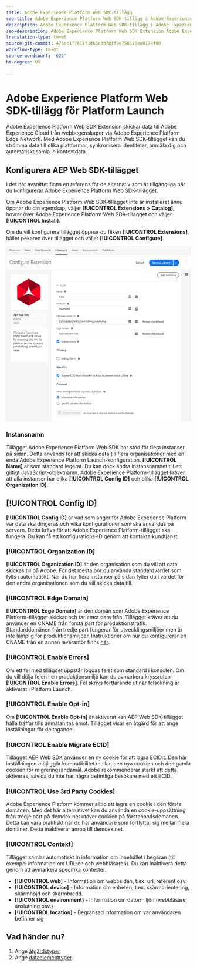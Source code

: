 ```yaml
---
title: Adobe Experience Platform Web SDK-tillägg
seo-title: Adobe Experience Platform Web SDK-tillägg i Adobe Experience Platform Launch
description: Adobe Experience Platform Web SDK-tillägg i Adobe Experience Platform Launch
seo-description: Adobe Experience Platform Web SDK Extension Adobe Experience Platform Launch
translation-type: tm+mt
source-git-commit: 473cc1f7617f1d65cdb70ff0e758178ea0174f00
workflow-type: tm+mt
source-wordcount: '622'
ht-degree: 0%

---
```



# Adobe Experience Platform Web SDK-tillägg för Platform Launch

Adobe Experience Platform Web SDK Extension skickar data till Adobe Experience Cloud från webbegenskaper via Adobe Experience Platform Edge Network. Med Adobe Experience Platform Web SDK-tillägget kan du strömma data till olika plattformar, synkronisera identiteter, anmäla dig och automatiskt samla in kontextdata.

## Konfigurera AEP Web SDK-tillägget

I det här avsnittet finns en referens för de alternativ som är tillgängliga när du konfigurerar Adobe Experience Platform Web SDK-tillägget.

Om Adobe Experience Platform Web SDK-tillägget inte är installerat ännu öppnar du din egenskap, väljer **[!UICONTROL Extensions > Catalog]**, hovrar över Adobe Experience Platform Web SDK-tillägget och väljer **[!UICONTROL Install]**.

Om du vill konfigurera tillägget öppnar du fliken **[!UICONTROL Extensions]**, håller pekaren över tillägget och väljer **[!UICONTROL Configure]**.

![](./assets/ext-aep-config.png)

### Instansnamn

Tillägget Adobe Experience Platform Web SDK har stöd för flera instanser på sidan. Detta används för att skicka data till flera organisationer med en enda Adobe Experience Platform Launch-konfiguration. **[!UICONTROL Name]** är som standard legerat. Du kan dock ändra instansnamnet till ett giltigt JavaScript-objektnamn. Adobe Experience Platform-tillägget kräver att alla instanser har olika **[!UICONTROL Config ID]** och olika **[!UICONTROL Organization ID]**.

## **[!UICONTROL Config ID]**

**[!UICONTROL Config ID]** är vad som anger för Adobe Experience Platform var data ska dirigeras och vilka konfigurationer som ska användas på servern. Detta krävs för att Adobe Experience Platform-tillägget ska fungera. Du kan få ett konfigurations-ID genom att kontakta kundtjänst.


### **[!UICONTROL Organization ID]**

**[!UICONTROL Organization ID]** är den organisation som du vill att data skickas till på Adobe. För det mesta bör du använda standardvärdet som fylls i automatiskt. När du har flera instanser på sidan fyller du i värdet för den andra organisationen som du vill skicka data till.

### **[!UICONTROL Edge Domain]**

**[!UICONTROL Edge Domain]** är den domän som Adobe Experience Platform-tillägget skickar och tar emot data från. Tillägget kräver att du använder en CNAME från första part för produktionstrafik. Standarddomänen från tredje part fungerar för utvecklingsmiljöer men är inte lämplig för produktionsmiljöer. Instruktioner om hur du konfigurerar en CNAME från en annan leverantör finns [här](https://docs.adobe.com/content/help/en/core-services/interface/ec-cookies/cookies-first-party.html).

### **[!UICONTROL Enable Errors]**

Om ett fel med tillägget uppstår loggas felet som standard i konsolen. Om du vill dölja felen i en produktionsmiljö kan du avmarkera kryssrutan **[!UICONTROL Enable Errors]**. Fel skrivs fortfarande ut när felsökning är aktiverat i Platform Launch.

### **[!UICONTROL Enable Opt-in]**

Om **[!UICONTROL Enable Opt-in]** är aktiverat kan AEP Web SDK-tillägget hålla träffar tills anmälan tas emot. Tillägget visar en åtgärd för att ange inställningar för deltagande.

### **[!UICONTROL Enable Migrate ECID]**

Tillägget AEP Web SDK använder en ny cookie för att lagra ECID:t. Den här inställningen möjliggör kompatibilitet mellan den nya cookien och den gamla cookien för migreringsändamål. Adobe rekommenderar starkt att detta aktiveras, såvida du inte har några befintliga besökare med ett ECID.

### **[!UICONTROL Use 3rd Party Cookies]**

Adobe Experience Platform kommer alltid att lagra en cookie i den första domänen. Med det här alternativet kan du använda en cookie-uppsättning från tredje part på demdex.net utöver cookien på förstahandsdomänen. Detta kan vara praktiskt när du har användare som förflyttar sig mellan flera domäner. Detta inaktiverar anrop till demdex.net.

### **[!UICONTROL Context]**

Tillägget samlar automatiskt in information om innehållet i begäran (till exempel information om URL:en och webbläsaren). Du kan inaktivera detta genom att avmarkera specifika kontexter.

- **[!UICONTROL web]** - Information om webbsidan, t.ex. url, referent osv.
- **[!UICONTROL device]** - Information om enheten, t.ex. skärmorientering, skärmhöjd och skärmbredd.
- **[!UICONTROL environment]** - Information om datormiljön (webbläsare, anslutning osv.)
- **[!UICONTROL location]** - Begränsad information om var användaren befinner sig

## Vad händer nu?

1. Ange [åtgärdstyper](action-types.md).
2. Ange [dataelementtyper](data-element-types.md).
